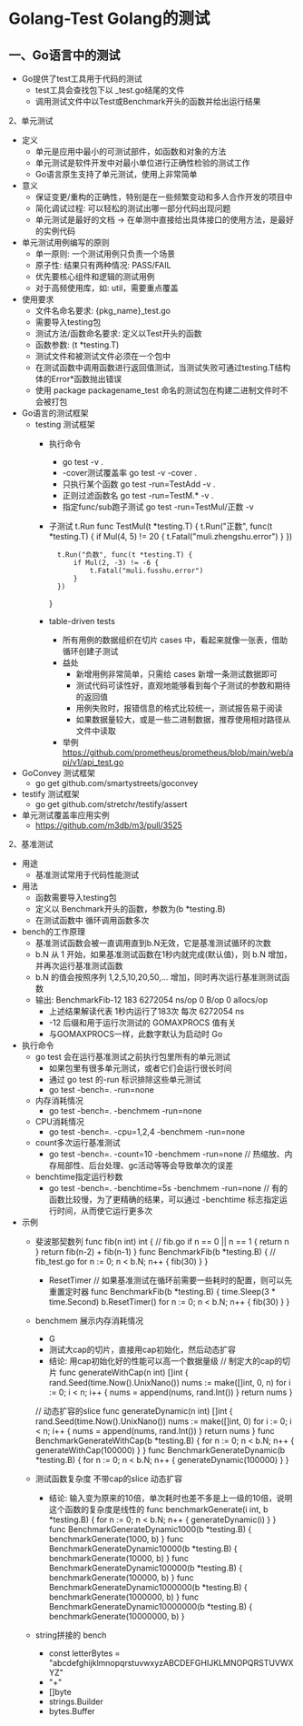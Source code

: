 # Golang-Test  Golang的测试

## 一、Go语言中的测试
 - Go提供了test工具用于代码的测试
	- test工具会查找包下以 _test.go结尾的文件
	- 调用测试文件中以Test或Benchmark开头的函数并给出运行结果

2、单元测试
 - 定义
	- 单元是应用中最小的可测试部件，如函数和对象的方法
	- 单元测试是软件开发中对最小单位进行正确性检验的测试工作
	- Go语言原生支持了单元测试，使用上非常简单
 - 意义
	- 保证变更/重构的正确性，特别是在一些频繁变动和多人合作开发的项目中
	- 简化调试过程: 可以轻松的测试出哪一部分代码出现问题
	- 单元测试是最好的文档 -> 在单测中直接给出具体接口的使用方法，是最好的实例代码
 - 单元测试用例编写的原则
	- 单一原则: 一个测试用例只负责一个场景
	- 原子性: 结果只有两种情况: PASS/FAIL
	- 优先要核心组件和逻辑的测试用例
	- 对于高频使用库，如: util，需要重点覆盖
 - 使用要求
	- 文件名命名要求: {pkg_name}_test.go
	- 需要导入testing包
	- 测试方法/函数命名要求: 定义以Test开头的函数
	- 函数参数: (t *testing.T)
	- 测试文件和被测试文件必须在一个包中
	- 在测试函数中调用函数进行返回值测试，当测试失败可通过testing.T结构体的Error*函数抛出错误
	- 使用 package packagename_test 命名的测试包在构建二进制文件时不会被打包
 - Go语言的测试框架
	- testing 测试框架
		- 执行命令
			- go test -v .
			- -cover测试覆盖率 go test -v -cover .
			- 只执行某个函数 go test -run=TestAdd -v .
			- 正则过滤函数名 go test -run=TestM.* -v .
			- 指定func/sub跑子测试 go test -run=TestMul/正数 -v
		- 子测试 t.Run
			func TestMul(t *testing.T) {
				t.Run("正数", func(t *testing.T) {
					if Mul(4, 5) != 20 {
						t.Fatal("muli.zhengshu.error")
					}
				})
			
				t.Run("负数", func(t *testing.T) {
					if Mul(2, -3) != -6 {
						t.Fatal("muli.fusshu.error")
					}
				})
			}
		- table-driven tests
			- 所有用例的数据组织在切片 cases 中，看起来就像一张表，借助循环创建子测试
			- 益处
				- 新增用例非常简单，只需给 cases 新增一条测试数据即可
				- 测试代码可读性好，直观地能够看到每个子测试的参数和期待的返回值
				- 用例失败时，报错信息的格式比较统一，测试报告易于阅读
				- 如果数据量较大，或是一些二进制数据，推荐使用相对路径从文件中读取
			- 举例 https://github.com/prometheus/prometheus/blob/main/web/api/v1/api_test.go
 - GoConvey 测试框架
	- go get github.com/smartystreets/goconvey
 - testify 测试框架
	- go get github.com/stretchr/testify/assert
 - 单元测试覆盖率应用实例
	- https://github.com/m3db/m3/pull/3525

2、基准测试
 - 用途
	- 基准测试常用于代码性能测试 
 - 用法
	- 函数需要导入testing包
	- 定义以 Benchmark开头的函数，参数为(b *testing.B)
	- 在测试函数中 循环调用函数多次
 - bench的工作原理
	- 基准测试函数会被一直调用直到b.N无效，它是基准测试循环的次数
	- b.N 从 1 开始，如果基准测试函数在1秒内就完成(默认值)，则 b.N 增加，并再次运行基准测试函数
	- b.N 的值会按照序列 1,2,5,10,20,50,... 增加，同时再次运行基准测测试函数
	- 输出: BenchmarkFib-12    183    6272054 ns/op    0 B/op    0 allocs/op
		- 上述结果解读代表 1秒内运行了183次 每次 6272054 ns
		- -12 后缀和用于运行次测试的 GOMAXPROCS 值有关
		- 与GOMAXPROCS一样，此数字默认为启动时 Go
 - 执行命令
	- go test 会在运行基准测试之前执行包里所有的单元测试
		- 如果包里有很多单元测试，或者它们会运行很长时间
		- 通过 go test 的-run 标识排除这些单元测试
		- go test -bench=. -run=none
	- 内存消耗情况
		- go test -bench=. -benchmem -run=none
	- CPU消耗情况
		- go test -bench=. -cpu=1,2,4 -benchmem -run=none
	- count多次运行基准测试
		- go test -bench=. -count=10 -benchmem -run=none      // 热缩放、内存局部性、后台处理、gc活动等等会导致单次的误差
	- benchtime指定运行秒数 
		- go test -bench=. -benchtime=5s -benchmem -run=none  // 有的函数比较慢，为了更精确的结果，可以通过 -benchtime 标志指定运行时间，从而使它运行更多次
 - 示例
	- 斐波那契数列
		func fib(n int) int {                   // fib.go
			if n == 0 || n == 1 {
				return n
			}
			return fib(n-2) + fib(n-1)
		}
		func BenchmarkFib(b *testing.B) {       // fib_test.go
			for n := 0; n < b.N; n++ {
				fib(30)
			}
		}
		- ResetTimer   // 如果基准测试在循环前需要一些耗时的配置，则可以先重置定时器
			func BenchmarkFib(b *testing.B) {
				time.Sleep(3 * time.Second)
				b.ResetTimer()
				for n := 0; n < b.N; n++ {
					fib(30)
				}
			}
	- benchmem 展示内存消耗情况
		- G
		- 测试大cap的切片，直接用cap初始化，然后动态扩容
		- 结论: 用cap初始化好的性能可以高一个数据量级
		// 制定大的cap的切片
		func generateWithCap(n int) []int {
			rand.Seed(time.Now().UnixNano())
			nums := make([]int, 0, n)
			for i := 0; i < n; i++ {
				nums = append(nums, rand.Int())
			}
			return nums
		}
		
		// 动态扩容的slice
		func generateDynamic(n int) []int {
			rand.Seed(time.Now().UnixNano())
			nums := make([]int, 0)
			for i := 0; i < n; i++ {
				nums = append(nums, rand.Int())
			}
			return nums
		}
		func BenchmarkGenerateWithCap(b *testing.B) {
			for n := 0; n < b.N; n++ {
				generateWithCap(100000)
			}
		}
		func BenchmarkGenerateDynamic(b *testing.B) {
			for n := 0; n < b.N; n++ {
				generateDynamic(100000)
			}
		}
	- 测试函数复杂度 不带cap的slice 动态扩容
		- 结论: 输入变为原来的10倍，单次耗时也差不多是上一级的10倍，说明这个函数的复杂度是线性的
		func benchmarkGenerate(i int, b *testing.B) {
			for n := 0; n < b.N; n++ {
				generateDynamic(i)
			}
		}
		func BenchmarkGenerateDynamic1000(b *testing.B)     { benchmarkGenerate(1000, b) }
		func BenchmarkGenerateDynamic10000(b *testing.B)    { benchmarkGenerate(10000, b) }
		func BenchmarkGenerateDynamic100000(b *testing.B)   { benchmarkGenerate(100000, b) }
		func BenchmarkGenerateDynamic1000000(b *testing.B)  { benchmarkGenerate(1000000, b) }
		func BenchmarkGenerateDynamic10000000(b *testing.B) { benchmarkGenerate(10000000, b) }
	- string拼接的 bench
		- const letterBytes = "abcdefghijklmnopqrstuvwxyzABCDEFGHIJKLMNOPQRSTUVWXYZ"
		- "+"
		- []byte
		- strings.Builder
		- bytes.Buffer
		
